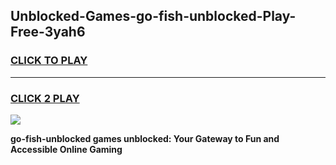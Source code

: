 
## Unblocked-Games-go-fish-unblocked-Play-Free-3yah6
<h3>
<a href="https://premium76.site?title=go-fish-unblocked&ref=23A">CLICK TO PLAY</a></h3>
<hr>

<h3>
<a href="https://premium76.site?title=go-fish-unblocked&ref=23A">CLICK 2 PLAY</a>
  
</h3>

<a href="https://premium76.site?title=go-fish-unblocked&ref=23A"><img src="https://clearcache.store/games.png"></a>


**go-fish-unblocked games unblocked: Your Gateway to Fun and Accessible Online Gaming**
